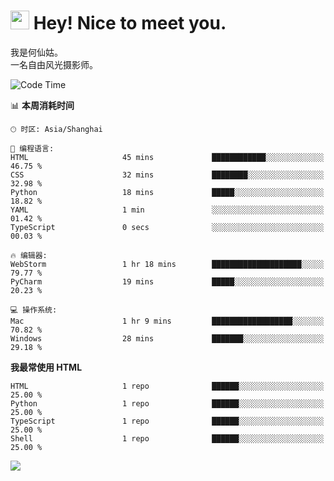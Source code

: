<h1><img src="https://emojis.slackmojis.com/emojis/images/1531849430/4246/blob-sunglasses.gif?1531849430" width="30"/> Hey! Nice to meet you.</h1>

我是何仙姑。<br>
一名自由风光摄影师。<br>

<!--START_SECTION:waka-->
![Code Time](http://img.shields.io/badge/Code%20Time-4%20hrs%2038%20mins-blue)

📊 **本周消耗时间** 

```text
🕑︎ 时区: Asia/Shanghai

💬 编程语言: 
HTML                     45 mins             ████████████░░░░░░░░░░░░░   46.75 % 
CSS                      32 mins             ████████░░░░░░░░░░░░░░░░░   32.98 % 
Python                   18 mins             █████░░░░░░░░░░░░░░░░░░░░   18.82 % 
YAML                     1 min               ░░░░░░░░░░░░░░░░░░░░░░░░░   01.42 % 
TypeScript               0 secs              ░░░░░░░░░░░░░░░░░░░░░░░░░   00.03 % 

🔥 编辑器: 
WebStorm                 1 hr 18 mins        ████████████████████░░░░░   79.77 % 
PyCharm                  19 mins             █████░░░░░░░░░░░░░░░░░░░░   20.23 % 

💻 操作系统: 
Mac                      1 hr 9 mins         ██████████████████░░░░░░░   70.82 % 
Windows                  28 mins             ███████░░░░░░░░░░░░░░░░░░   29.18 % 
```

**我最常使用 HTML** 

```text
HTML                     1 repo              ██████░░░░░░░░░░░░░░░░░░░   25.00 % 
Python                   1 repo              ██████░░░░░░░░░░░░░░░░░░░   25.00 % 
TypeScript               1 repo              ██████░░░░░░░░░░░░░░░░░░░   25.00 % 
Shell                    1 repo              ██████░░░░░░░░░░░░░░░░░░░   25.00 % 
```




<!--END_SECTION:waka-->


![](https://komarev.com/ghpvc/?username=hexgu)
